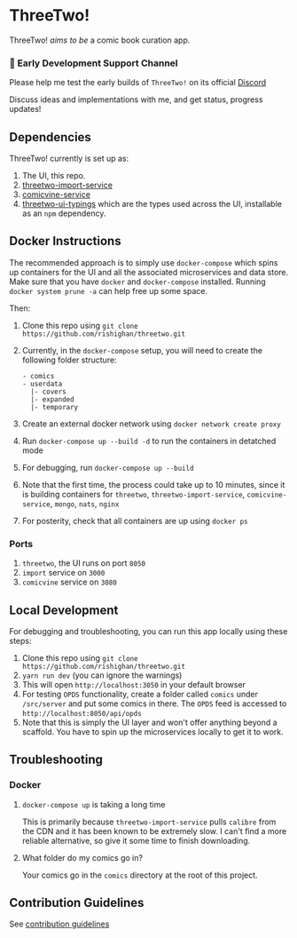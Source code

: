 # ThreeTwo!

ThreeTwo! _aims to be_ a comic book curation app.


### 🦄 Early Development Support Channel

Please help me test the early builds of `ThreeTwo!` on its official [Discord](https://discord.gg/DbpcSNuM)

Discuss ideas and implementations with me, and get status, progress updates!

## Dependencies

ThreeTwo! currently is set up as:

1. The UI, this repo.
2. [threetwo-import-service](https://github.com/rishighan/threetwo-import-service)
3. [comicvine-service](https://github.com/rishighan/comicvine-service)
4. [threetwo-ui-typings](https://github.com/rishighan/threetwo-frontend-types) which are the types used across the UI, installable as an `npm` dependency.
## Docker Instructions

The recommended approach is to simply use `docker-compose` which spins up containers for the UI and all the associated microservices and data store.
Make sure that you have `docker` and `docker-compose` installed. Running `docker system prune -a` can help free up some space.

Then:

1. Clone this repo using `git clone https://github.com/rishighan/threetwo.git`
2. Currently, in the `docker-compose` setup, you will need to create the following folder structure:
   
   ```
   - comics
   - userdata
     |- covers
     |- expanded
     |- temporary
   ```
3. Create an external docker network using `docker network create proxy`
4. Run `docker-compose up --build -d` to run the containers in detatched mode
5. For debugging, run `docker-compose up --build`
6. Note that the first time, the process could take up to 10 minutes, since it is building containers for `threetwo`, `threetwo-import-service`, `comicvine-service`, `mongo`, `nats`, `nginx`
7. For posterity, check that all containers are up using `docker ps`

### Ports

1. `threetwo`, the UI runs on port `8050`
2. `import` service on `3000`
3. `comicvine` service on `3080`

## Local Development

For debugging and troubleshooting, you can run this app locally using these steps:

1. Clone this repo using `git clone https://github.com/rishighan/threetwo.git`
2. `yarn run dev` (you can ignore the warnings)
3. This will open `http://localhost:3050` in your default browser
4. For testing `OPDS` functionality, create a folder called `comics` under `/src/server` and put some comics in there. The `OPDS` feed is accessed to `http://localhost:8050/api/opds`
5. Note that this is simply the UI layer and won't offer anything beyond a scaffold. You have to spin up the microservices locally to get it to work.


## Troubleshooting
### Docker

1. `docker-compose up` is taking a long time
   
   This is primarily because `threetwo-import-service` pulls `calibre` from the CDN and it has been known to be extremely slow. I can't find a more reliable alternative, so give it some time to finish downloading.

2. What folder do my comics go in?
   
   Your comics go in the `comics` directory at the root of this project.
   

## Contribution Guidelines

See [contribution guidelines](https://github.com/rishighan/threetwo/blob/master/contributing.md)

